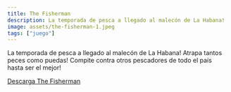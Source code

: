 ```yaml
---
title: The Fisherman
description: La temporada de pesca a llegado al malecón de La Habana!
image: assets/the-fisherman-1.jpeg
tags: ["juego"]
---
```


La temporada de pesca a llegado al malecón de La Habana! Atrapa tantos peces como puedas! Compite contra otros pescadores de todo el país hasta ser el mejor!

[Descarga The Fisherman](https://www.apklis.cu/application/com.GeekZoneStudio.TheFisherMan)
